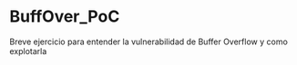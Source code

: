 # BuffOver_PoC
Breve ejercicio para entender la vulnerabilidad de Buffer Overflow y como explotarla
